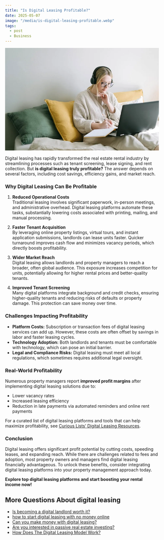 ```yaml
---
title: "Is Digital Leasing Profitable?"
date: 2025-05-07
image: "/media/is-digital-leasing-profitable.webp"
tags:
  - post
  - Business
---
```


![Is Digital Leasing Profitable?](/media/is-digital-leasing-profitable.webp)

Digital leasing has rapidly transformed the real estate rental industry by streamlining processes such as tenant screening, lease signing, and rent collection. But **is digital leasing truly profitable?** The answer depends on several factors, including cost savings, efficiency gains, and market reach.

### Why Digital Leasing Can Be Profitable

1. **Reduced Operational Costs**  
   Traditional leasing involves significant paperwork, in-person meetings, and administrative overhead. Digital leasing platforms automate these tasks, substantially lowering costs associated with printing, mailing, and manual processing.

2. **Faster Tenant Acquisition**  
   By leveraging online property listings, virtual tours, and instant application submissions, landlords can lease units faster. Quicker turnaround improves cash flow and minimizes vacancy periods, which directly boosts profitability.

3. **Wider Market Reach**  
   Digital leasing allows landlords and property managers to reach a broader, often global audience. This exposure increases competition for units, potentially allowing for higher rental prices and better-quality tenants.

4. **Improved Tenant Screening**  
   Many digital platforms integrate background and credit checks, ensuring higher-quality tenants and reducing risks of defaults or property damage. This protection can save money over time.

### Challenges Impacting Profitability

- **Platform Costs:** Subscription or transaction fees of digital leasing services can add up. However, these costs are often offset by savings in labor and faster leasing cycles.
- **Technology Adoption:** Both landlords and tenants must be comfortable with technology, which can pose an initial barrier.
- **Legal and Compliance Risks:** Digital leasing must meet all local regulations, which sometimes requires additional legal oversight.

### Real-World Profitability

Numerous property managers report **improved profit margins** after implementing digital leasing solutions due to:

- Lower vacancy rates
- Increased leasing efficiency
- Reduction in late payments via automated reminders and online rent payments

For a curated list of digital leasing platforms and tools that can help maximize profitability, see [Curious Lists’ Digital Leasing Resources](https://curiouslists.com/posts/digital-leasing).

### Conclusion

Digital leasing offers significant profit potential by cutting costs, speeding leases, and expanding reach. While there are challenges related to fees and adoption, most property owners and managers find digital leasing financially advantageous. To unlock these benefits, consider integrating digital leasing platforms into your property management approach today.

**Explore top digital leasing platforms and start boosting your rental income now!**

## More Questions About digital leasing

- [Is becoming a digital landlord worth it?](/posts/is-becoming-a-digital-landlord-worth-it)
- [how to start digital leasing with no money online](/posts/how-to-start-digital-leasing-with-no-money-online)
- [Can you make money with digital leasing?](/posts/can-you-make-money-with-digital-leasing)
- [Are you interested in passive real estate investing?](/posts/are-you-interested-in-passive-real-estate-investin)
- [How Does The Digital Leasing Model Work?](/posts/how-does-the-digital-leasing-model-work)
